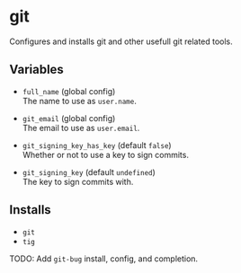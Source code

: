 git
===

Configures and installs git and other usefull git related tools.

## Variables

 * `full_name` (global config)<br/>
   The name to use as `user.name`.
 * `git_email` (global config)<br/>
   The email to use as `user.email`.

 * `git_signing_key_has_key` (default `false`)<br/>
   Whether or not to use a key to sign commits.
 * `git_signing_key` (default `undefined`)<br/>
   The key to sign commits with.

## Installs

 * `git`
 * `tig`

TODO: Add `git-bug` install, config, and completion.
